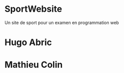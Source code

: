 # SportWebsite
Un site de sport pour un examen en programmation web


# Hugo Abric


# Mathieu Colin